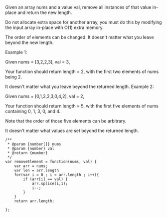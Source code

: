 Given an array nums and a value val, remove all instances of that value in-place and return the new length.

Do not allocate extra space for another array, you must do this by modifying the input array in-place with O(1) extra memory.

The order of elements can be changed. It doesn't matter what you leave beyond the new length.

Example 1:

Given nums = [3,2,2,3], val = 3,

Your function should return length = 2, with the first two elements of nums being 2.

It doesn't matter what you leave beyond the returned length.
Example 2:

Given nums = [0,1,2,2,3,0,4,2], val = 2,

Your function should return length = 5, with the first five elements of nums containing 0, 1, 3, 0, and 4.

Note that the order of those five elements can be arbitrary.

It doesn't matter what values are set beyond the returned length.

```
/**
 * @param {number[]} nums
 * @param {number} val
 * @return {number}
 */
var removeElement = function(nums, val) {
    var arr = nums;
    var len = arr.length
    for(var i = 0 ; i < arr.length ; i++){
        if (arr[i] == val) {
            arr.splice(i,1);
            i--;
        }
    }
    return arr.length;
    
};
```